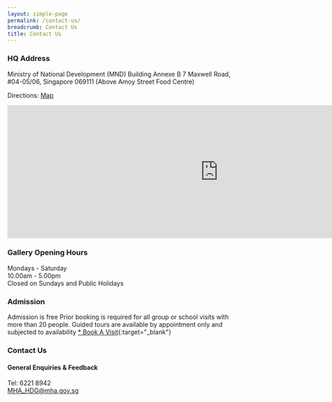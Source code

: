 ```yaml
---
layout: simple-page
permalink: /contact-us/
breadcrumb: Contact Us
title: Contact Us
---
```


### **HQ Address**
Ministry of National Development (MND) Building Annexe B
7 Maxwell Road, #04-05/06, Singapore 069111
(Above Amoy Street Food Centre)

Directions: [Map](https://www.google.com/maps/pb=!1m18!1m12!1m3!1d3988.826654699133!2d103.84641648355924!3d1.2774758523796599!2m3!1f0!2f0!3f0!3m2!1i1024!2i768!4f13.1!3m3!1m2!1s0x31da19129becdbd7%3A0xbf0b191341de5ab3!2s7+Maxwell+Rd%2C+Singapore+069111!5e0!3m2!1sen!2ssg!4v1470990857271)

<iframe sandbox="allow-scripts" src="https://www.google.com/maps/embed?pb=!1m18!1m12!1m3!1d3988.826654699133!2d103.84641648355924!3d1.2774758523796599!2m3!1f0!2f0!3f0!3m2!1i1024!2i768!4f13.1!3m3!1m2!1s0x31da19129becdbd7%3A0xbf0b191341de5ab3!2s7+Maxwell+Rd%2C+Singapore+069111!5e0!3m2!1sen!2ssg!4v1470990857271" width="950" height="300" frameborder="0" style="border:0" allowfullscreen></iframe>


### **Gallery Opening Hours**
Mondays - Saturday <br>
10.00am - 5.00pm <br>
Closed on Sundays and Public Holidays <br>

### **Admission**
Admission is free
Prior booking is required for all group or school visits with more than 20 people.
Guided tours are available by appointment only and subjected to availability
[* Book A Visit](https://form.gov.sg/forms/mha/5b99d7cf0a043d000f7a2c89){:target="_blank"}

### **Contact Us**
#### General Enquiries & Feedback
Tel: 6221 8942 <br>
[MHA_HDG@mha.gov.sg](mailto:MHA_HDG@mha.gov.sg)
